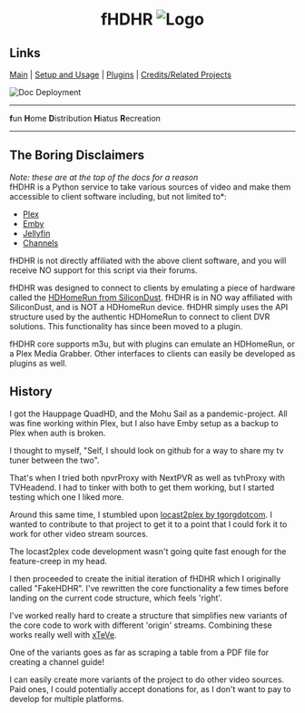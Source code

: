 # <p align="center">fHDHR    <img src="docs/images/logo.ico" alt="Logo"/></p>

## Links

[Main](https://fhdhr.github.io/fHDHR_Docs/)  |  [Setup and Usage](https://fhdhr.github.io/fHDHR_Docs/usage/)  |  [Plugins](https://fhdhr.github.io/fHDHR_Docs/plugins/)  |  [Credits/Related Projects](https://fhdhr.github.io/fHDHR_Docs/related-projects/)

![Doc Deployment](https://github.com/fHDHR/fHDHR_Docs/workflows/Build%20and%20deploy%20docs/badge.svg)

---
**f**un
**H**ome
**D**istribution
**H**iatus
**R**ecreation

---

## The Boring Disclaimers

_Note: these are at the top of the docs for a reason_  
fHDHR is a Python service to take various sources of video and make them accessible to client software including, but not limited to*:

* [Plex](https://www.plex.tv/)
* [Emby](https://emby.media/)
* [Jellyfin](https://jellyfin.org/)
* [Channels](https://getchannels.com/)

fHDHR is not directly affiliated with the above client software, and you will receive NO support for this script via their forums.

fHDHR was designed to connect to clients by emulating a piece of hardware called the [HDHomeRun from SiliconDust](https://www.silicondust.com/). fHDHR is in NO way affiliated with SiliconDust, and is NOT a HDHomeRun device. fHDHR simply uses the API structure used by the authentic HDHomeRun to connect to client DVR solutions. This functionality has since been moved to a plugin.

fHDHR core supports m3u, but with plugins can emulate an HDHomeRun, or a Plex Media Grabber. Other interfaces to clients can easily be developed as plugins as well.

## History

I got the Hauppage QuadHD, and the Mohu Sail as a pandemic-project. All was fine working within Plex, but I also have Emby setup as a backup to Plex when auth is broken.

I thought to myself, "Self, I should look on github for a way to share my tv tuner between the two".

That's when I tried both npvrProxy with NextPVR as well as tvhProxy with TVHeadend. I had to tinker with both to get them working, but I started testing which one I liked more.

Around this same time, I stumbled upon [locast2plex by tgorgdotcom](https://github.com/tgorgdotcom/locast2plex). I wanted to contribute to that project to get it to a point that I could fork it to work for other video stream sources.

The locast2plex code development wasn't going quite fast enough for the feature-creep in my head.

I then proceeded to create the initial iteration of fHDHR which I originally called "FakeHDHR". I've rewritten the core functionality a few times before landing on the current code structure, which feels 'right'.

I've worked really hard to create a structure that simplifies new variants of the core code to work with different 'origin' streams. Combining these works really well with [xTeVe](https://github.com/xteve-project/xTeVe).

One of the variants goes as far as scraping a table from a PDF file for creating a channel guide!

I can easily create more variants of the project to do other video sources. Paid ones, I could potentially accept donations for, as I don't want to pay to develop for multiple platforms.
